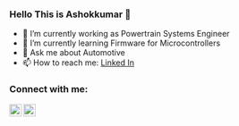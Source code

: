 ### Hello This is Ashokkumar 👋

-  🔭 I’m currently working as Powertrain Systems Engineer 
-  🌱 I’m currently learning Firmware for Microcontrollers
-  💬 Ask me about Automotive
-  📫 How to reach me: [Linked In](https://www.linkedin.com/in/kandagadla-ashokkumar-604530149/)
### Connect with me:
[<img align="left" alt="ashok-133 | YouTube" width="22px" src="https://cdn.jsdelivr.net/npm/simple-icons@v3/icons/youtube.svg" />][youtube]
[<img align="left" alt="ashok-133 | LinkedIn" width="22px" src="https://cdn.jsdelivr.net/npm/simple-icons@v3/icons/linkedin.svg" />][linkedin]





[linkedin]:https://www.linkedin.com/in/kandagadla-ashokkumar-604530149/
[youtube]:https://www.youtube.com/channel/UCDpEWLTsjYY7GlzaIUypVlA?view_as=subscriber

